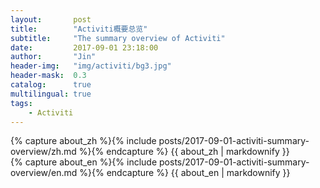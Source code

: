 ```yaml
---
layout:       post
title:        "Activiti概要总览"
subtitle:     "The summary overview of Activiti"
date:         2017-09-01 23:18:00
author:       "Jin"
header-img:   "img/activiti/bg3.jpg"
header-mask:  0.3
catalog:      true
multilingual: true
tags:
    - Activiti
---
```


<!-- Chinese Version -->
<div class="zh post-container">
    {% capture about_zh %}{% include posts/2017-09-01-activiti-summary-overview/zh.md %}{% endcapture %}
    {{ about_zh | markdownify }}
</div>

<!-- English Version -->
<div class="en post-container">
    {% capture about_en %}{% include posts/2017-09-01-activiti-summary-overview/en.md %}{% endcapture %}
    {{ about_en | markdownify }}
</div>

